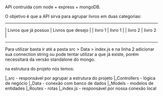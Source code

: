 API contruída com node + express + mongoDB.

O objetivo é que a API sirva para agrupar livros em duas categorias:
______________________________________________________
|   Livros que já possuo    |   Livros que desejo    |
|          livro 1          |        livro 1         |
|          livro 2          |        livro 2         |
______________________________________________________


Para utilizar basta ir até a pasta src > Data > index.js e na linha 2 adicionar sua connection string ou pode tentar utilizar a que já existe, porém necessitará da versão standalone do mongo. 

na estrutura do projeto nós temos:

|_src - responsável por agrupar a estrutura do projeto
    |_Controllers - lógica de negócio
    |_Data - conexão com banco de dados
    |_Models - modelos de entidades
    |_Routes - rotas 
|_index.js - responsável por nossa conexão local
